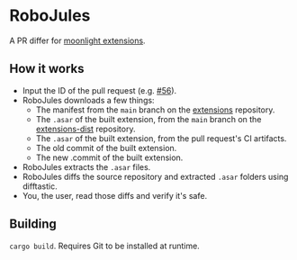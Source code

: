 # RoboJules

A PR differ for [moonlight extensions](https://github.com/moonlight-mod/extensions).

## How it works

- Input the ID of the pull request (e.g. [#56](https://github.com/moonlight-mod/extensions/pull/56)).
- RoboJules downloads a few things:
  - The manifest from the `main` branch on the [extensions](https://github.com/moonlight-mod/extensions) repository.
  - The `.asar` of the built extension, from the `main` branch on the [extensions-dist](https://github.com/moonlight-mod/extensions-dist) repository.
  - The `.asar` of the built extension, from the pull request's CI artifacts.
  - The old commit of the built extension.
  - The new .commit of the built extension.
- RoboJules extracts the `.asar` files.
- RoboJules diffs the source repository and extracted `.asar` folders using difftastic.
- You, the user, read those diffs and verify it's safe.

## Building

`cargo build`. Requires Git to be installed at runtime.
